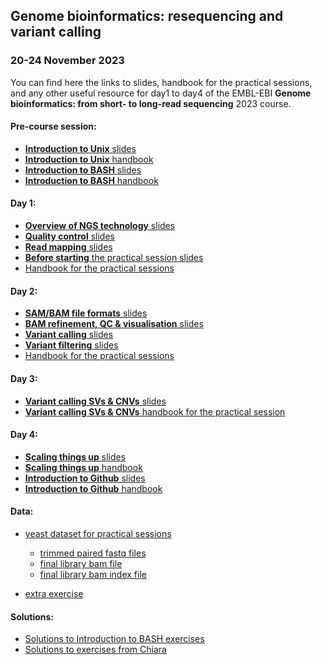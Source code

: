 ## Genome bioinformatics: resequencing and variant calling  
### 20-24 November 2023  

You can find here the links to slides, handbook for the practical sessions, 
and any other useful resource for day1 to day4 of the EMBL-EBI 
**Genome bioinformatics: from short- to long-read sequencing** 
2023 course.  

#### Pre-course session:
* [**Introduction to Unix** slides](https://docs.google.com/presentation/d/1ySW9aNkUSh5sbL8eqSSNbO8Au-1rfhj21rfcOJeSIsE/edit?usp=sharing)  
* [**Introduction to Unix** handbook](https://github.com/krother/bash_tutorial/blob/master/README.md)  
* [**Introduction to BASH** slides](https://docs.google.com/presentation/d/1Aebmxilz4HaC4d320-2A_Jlema7y4AOinZtJUJg12aM/edit?usp=sharing)  
* [**Introduction to BASH** handbook](https://docs.google.com/document/d/1ok1BY9D8FQFcBqpThNOLlw9W05s8BOilvZBN3AnT8zE/edit?usp=sharing)  

#### Day 1:  

* [**Overview of NGS technology** slides]()  
* [**Quality control** slides]()  
* [**Read mapping** slides]()  
* [**Before starting** the practical session slides]()  
* [Handbook for the practical sessions]()  
  
#### Day 2:  

* [**SAM/BAM file formats** slides]()    
* [**BAM refinement, QC & visualisation** slides]()  
* [**Variant calling** slides]()   
* [**Variant filtering** slides]()   
* [Handbook for the practical sessions]()  

#### Day 3:  

* [**Variant calling SVs & CNVs** slides]()  
* [**Variant calling SVs & CNVs** handbook for the practical session]()  

#### Day 4:  

* [**Scaling things up** slides]()  
* [**Scaling things up** handbook]()  
* [**Introduction to Github** slides]()  
* [**Introduction to Github** handbook]()  

#### Data:  

* [yeast dataset for practical sessions](https://drive.google.com/file/d/1JlfiNTWTsCjn1WsL5e1F32oJX9MKl1Yw/view?usp=share_link)  
	+ [trimmed paired fastq files](https://drive.google.com/file/d/1qk03tuGBv3JMJninSCumK4NPtn4_eSaN/view?usp=sharing)  
	+ [final library bam file](https://drive.google.com/file/d/1gjPlPUGjYb4djLgDUkz3_JasN8ya1IUJ/view?usp=sharing)  
	+ [final library bam index file](https://drive.google.com/file/d/1u7qTMsVF-RBHG2nD8EbKaDosLMIkeaYv/view?usp=sharing)  

* [extra exercise](https://drive.google.com/file/d/16b48OPq-uKcs1tLlPEjpn-qvVrkMu7dO/view?usp=share_link)  

#### Solutions:  

* [Solutions to Introduction to BASH exercises](https://docs.google.com/document/d/1x-cYcSJElDcHXVU3X-XDlQMP1KtwAsnfOO8uQeY-Gy0/edit?usp=sharing)
* [Solutions to exercises from Chiara](https://docs.google.com/document/d/1klA9Vu7l-c1CkdwfGkrdGxiMrIFHku2CWW6C-8i0ysA/edit?usp=sharing)  
